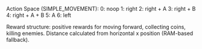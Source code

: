 Action Space (SIMPLE_MOVEMENT):
0: noop
1: right
2: right + A
3: right + B
4: right + A + B
5: A
6: left

Reward structure: positive rewards for moving forward, collecting coins, killing enemies.
Distance calculated from horizontal x position (RAM-based fallback).
